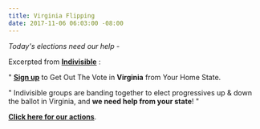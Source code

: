 ```yaml
---
title: Virginia Flipping
date: 2017-11-06 06:03:00 -08:00
---
```


*Today's elections need our help* -

Excerpted from [**Indivisible**](https://www.indivisible.org/) :

"  [**Sign up**](https://www.indivisible.org/gotv-virginia/) to Get Out The Vote in **Virginia** from Your Home State.

"  Indivisible groups are banding together to elect progressives up & down the ballot in Virginia, and **we need help from your state**!  "

[**Click here for our actions**](https://www.indivisible.org/gotv-virginia/).

